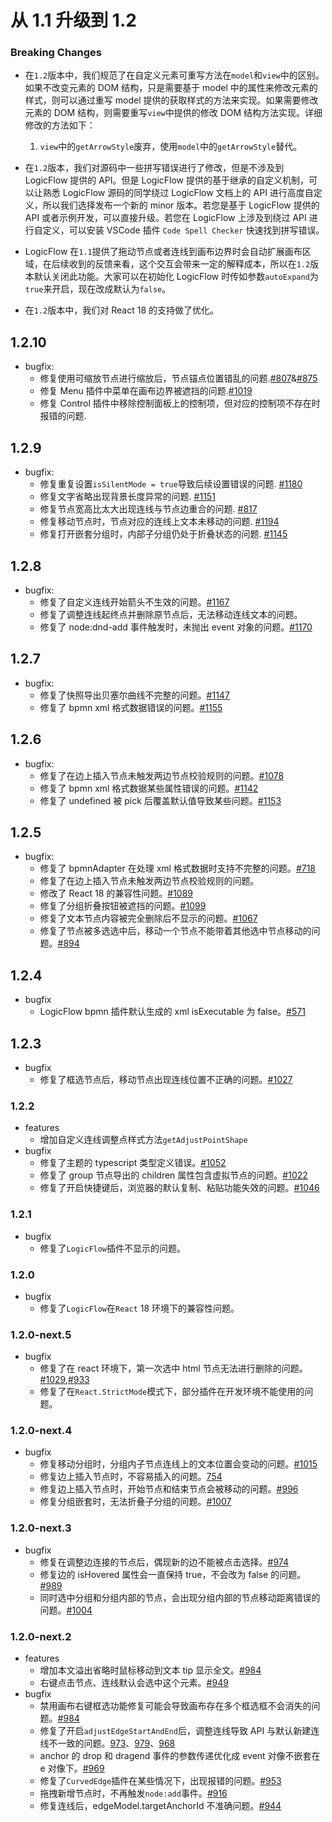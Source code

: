 # 从 1.1 升级到 1.2

### Breaking Changes

- 在`1.2`版本中，我们规范了在自定义元素可重写方法在`model`和`view`中的区别。如果不改变元素的 DOM 结构，只是需要基于 model 中的属性来修改元素的样式，则可以通过重写 model 提供的获取样式的方法来实现。如果需要修改元素的 DOM 结构，则需要重写`view`中提供的修改 DOM 结构方法实现。详细修改的方法如下：

  1. `view`中的`getArrowStyle`废弃，使用`model`中的`getArrowStyle`替代。

- 在`1.2`版本，我们对源码中一些拼写错误进行了修改，但是不涉及到 LogicFlow 提供的 API。但是 LogicFlow 提供的基于继承的自定义机制，可以让熟悉 LogicFlow 源码的同学绕过 LogicFlow 文档上的 API 进行高度自定义，所以我们选择发布一个新的 minor 版本。若您是基于 LogicFlow 提供的 API 或者示例开发，可以直接升级。若您在 LogicFlow 上涉及到绕过 API 进行自定义，可以安装 VSCode 插件 `Code Spell Checker` 快速找到拼写错误。

- LogicFlow 在`1.1`提供了拖动节点或者连线到画布边界时会自动扩展画布区域，在后续收到的反馈来看，这个交互会带来一定的解释成本，所以在`1.2`版本默认关闭此功能。大家可以在初始化 LogicFlow 时传如参数`autoExpand`为`true`来开启，现在改成默认为`false`。

- 在`1.2`版本中，我们对 React 18 的支持做了优化。

## 1.2.10

- bugfix:
  - 修复使用可缩放节点进行缩放后，节点锚点位置错乱的问题.[#807](https://github.com/didi/LogicFlow/issues/807)&[#875](https://github.com/didi/LogicFlow/issues/875)
  - 修复 Menu 插件中菜单在画布边界被遮挡的问题.[#1019](https://github.com/didi/LogicFlow/issues/1019)
  - 修复 Control 插件中移除控制面板上的控制项，但对应的控制项不存在时报错的问题.

## 1.2.9

- bugfix:
  - 修复重复设置`isSilentMode = true`导致后续设置错误的问题. [#1180](https://github.com/didi/LogicFlow/issues/1180)
  - 修复文字省略出现背景长度异常的问题. [#1151](https://github.com/didi/LogicFlow/issues/1151)
  - 修复节点宽高比太大出现连线与节点边重合的问题. [#817](https://github.com/didi/LogicFlow/issues/817)
  - 修复移动节点时，节点对应的连线上文本未移动的问题. [#1194](https://github.com/didi/LogicFlow/pull/1194)
  - 修复打开嵌套分组时，内部子分组仍处于折叠状态的问题. [#1145](https://github.com/didi/LogicFlow/issues/1145)

## 1.2.8

- bugfix:
  - 修复了自定义连线开始箭头不生效的问题。[#1167](https://github.com/didi/LogicFlow/issues/1167)
  - 修复了调整连线起终点并删除原节点后，无法移动连线文本的问题。
  - 修复了 node:dnd-add 事件触发时，未抛出 event 对象的问题。[#1170](https://github.com/didi/LogicFlow/issues/1170)

## 1.2.7

- bugfix:
  - 修复了快照导出贝塞尔曲线不完整的问题。[#1147](https://github.com/didi/LogicFlow/issues/1147)
  - 修复了 bpmn xml 格式数据错误的问题。[#1155](https://github.com/didi/LogicFlow/issues/1155)

## 1.2.6

- bugfix:
  - 修复了在边上插入节点未触发两边节点校验规则的问题。[#1078](https://github.com/didi/LogicFlow/issues/1078)
  - 修复了 bpmn xml 格式数据某些属性错误的问题。[#1142](https://github.com/didi/LogicFlow/pull/1142)
  - 修复了 undefined 被 pick 后覆盖默认值导致某些问题。[#1153](https://github.com/didi/LogicFlow/issues/1153)

## 1.2.5

- bugfix:
  - 修复了 bpmnAdapter 在处理 xml 格式数据时支持不完整的问题。[#718](https://github.com/didi/LogicFlow/issues/718)
  - 修复了在边上插入节点未触发两边节点校验规则的问题。
  - 修改了 React 18 的兼容性问题。[#1089](https://github.com/didi/LogicFlow/issues/1089)
  - 修复了分组折叠按钮被遮挡的问题。[#1099](https://github.com/didi/LogicFlow/issues/1099)
  - 修复了文本节点内容被完全删除后不显示的问题。[#1067](https://github.com/didi/LogicFlow/issues/1067)
  - 修复了节点被多选选中后，移动一个节点不能带着其他选中节点移动的问题。[#894](https://github.com/didi/LogicFlow/issues/894)

## 1.2.4

- bugfix
  - LogicFlow bpmn 插件默认生成的 xml isExecutable 为 false。[#571](https://github.com/didi/LogicFlow/issues/571)

## 1.2.3

- bugfix
  - 修复了框选节点后，移动节点出现连线位置不正确的问题。[#1027](https://github.com/didi/LogicFlow/issues/1027)

### 1.2.2

- features
  - 增加自定义连线调整点样式方法`getAdjustPointShape`
- bugfix
  - 修复了主题的 typescript 类型定义错误。[#1052](https://github.com/didi/LogicFlow/issues/1052)
  - 修复了 group 节点导出的 children 属性包含虚拟节点的问题。[#1022](https://github.com/didi/LogicFlow/issues/1022)
  - 修复了开启快捷键后，浏览器的默认复制、粘贴功能失效的问题。[#1046](https://github.com/didi/LogicFlow/issues/1046)

### 1.2.1

- bugfix
  - 修复了`LogicFlow`插件不显示的问题。

### 1.2.0

- bugfix
  - 修复了`LogicFlow`在`React` 18 环境下的兼容性问题。

### 1.2.0-next.5

- bugfix
  - 修复了在 react 环境下，第一次选中 html 节点无法进行删除的问题。[#1029](https://github.com/didi/LogicFlow/issues/1029),[#933](https://github.com/didi/LogicFlow/issues/933)
  - 修复了在`React.StrictMode`模式下，部分插件在开发环境不能使用的问题。

### 1.2.0-next.4

- bugfix
  - 修复移动分组时，分组内子节点连线上的文本位置会变动的问题。[#1015](https://github.com/didi/LogicFlow/issues/1015)
  - 修复边上插入节点时，不容易插入的问题。[754](https://github.com/didi/LogicFlow/issues/754)
  - 修复边上插入节点时，开始节点和结束节点会被移动的问题。[#996](https://github.com/didi/LogicFlow/issues/996)
  - 修复分组嵌套时，无法折叠子分组的问题。[#1007](https://github.com/didi/LogicFlow/issues/1007)

### 1.2.0-next.3

- bugfix
  - 修复在调整边连接的节点后，偶现新的边不能被点击选择。[#974](https://github.com/didi/LogicFlow/issues/974)
  - 修复边的 isHovered 属性会一直保持 true，不会改为 false 的问题。[#989](https://github.com/didi/LogicFlow/issues/989)
  - 同时选中分组和分组内部的节点，会出现分组内部的节点移动距离错误的问题。[#1004](https://github.com/didi/LogicFlow/issues/1004)

### 1.2.0-next.2

- features
  - 增加本文溢出省略时鼠标移动到文本 tip 显示全文。[#984](https://github.com/didi/LogicFlow/issues/984)
  - 右键点击节点、连线默认会选中这个元素。[#949](https://github.com/didi/LogicFlow/pull/949)
- bugfix
  - 禁用画布右键框选功能修复可能会导致画布存在多个框选框不会消失的问题。[#984](https://github.com/didi/LogicFlow/issues/985)
  - 修复了开启`adjustEdgeStartAndEnd`后，调整连线导致 API 与默认新建连线不一致的问题。[973](https://github.com/didi/LogicFlow/pull/973)、[979](https://github.com/didi/LogicFlow/pull/979)、[968](https://github.com/didi/LogicFlow/pull/968)
  - anchor 的 drop 和 dragend 事件的参数传递优化成 event 对像不嵌套在 e 对像下。[#969](https://github.com/didi/LogicFlow/pull/969)
  - 修复了`CurvedEdge`插件在某些情况下，出现报错的问题。[#953](https://github.com/didi/LogicFlow/pull/953)
  - 拖拽新增节点时，不再触发`node:add`事件。[#916](https://github.com/didi/LogicFlow/pull/916)
  - 修复连线后，edgeModel.targetAnchorId 不准确问题。[#944](https://github.com/didi/LogicFlow/issues/944)
